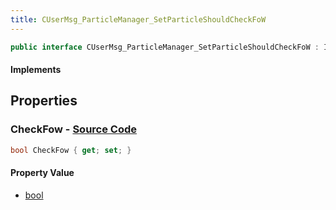 ```yaml
---
title: CUserMsg_ParticleManager_SetParticleShouldCheckFoW
---
```


```csharp
public interface CUserMsg_ParticleManager_SetParticleShouldCheckFoW : ITypedProtobuf<CUserMsg_ParticleManager_SetParticleShouldCheckFoW>, INativeHandle
```

#### Implements

## Properties

### **CheckFow** - [Source Code](https://github.com/swiftly-solution/swiftlys2/blob/main/managed/src/SwiftlyS2.Generated/Protobufs/Interfaces/CUserMsg_ParticleManager_SetParticleShouldCheckFoW.cs#L13)

```csharp
bool CheckFow { get; set; }
```

#### Property Value

- [bool](https://learn.microsoft.com/dotnet/api/system.boolean)

